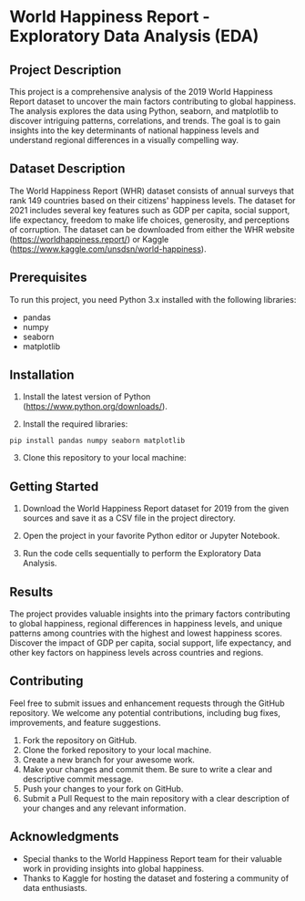# World Happiness Report - Exploratory Data Analysis (EDA)

## Project Description

This project is a comprehensive analysis of the 2019 World Happiness Report dataset to uncover the main factors contributing to global happiness. The analysis explores the data using Python, seaborn, and matplotlib to discover intriguing patterns, correlations, and trends. The goal is to gain insights into the key determinants of national happiness levels and understand regional differences in a visually compelling way.

## Dataset Description

The World Happiness Report (WHR) dataset consists of annual surveys that rank 149 countries based on their citizens' happiness levels. The dataset for 2021 includes several key features such as GDP per capita, social support, life expectancy, freedom to make life choices, generosity, and perceptions of corruption. The dataset can be downloaded from either the WHR website (https://worldhappiness.report/) or Kaggle (https://www.kaggle.com/unsdsn/world-happiness).

## Prerequisites

To run this project, you need Python 3.x installed with the following libraries:
- pandas
- numpy
- seaborn
- matplotlib

## Installation

1. Install the latest version of Python (https://www.python.org/downloads/).

2. Install the required libraries:

```
pip install pandas numpy seaborn matplotlib
```

3. Clone this repository to your local machine:



## Getting Started

1. Download the World Happiness Report dataset for 2019 from the given sources and save it as a CSV file in the project directory.

2. Open the project in your favorite Python editor or Jupyter Notebook.

3. Run the code cells sequentially to perform the Exploratory Data Analysis.

## Results

The project provides valuable insights into the primary factors contributing to global happiness, regional differences in happiness levels, and unique patterns among countries with the highest and lowest happiness scores. Discover the impact of GDP per capita, social support, life expectancy, and other key factors on happiness levels across countries and regions.

## Contributing

Feel free to submit issues and enhancement requests through the GitHub repository. We welcome any potential contributions, including bug fixes, improvements, and feature suggestions.

1. Fork the repository on GitHub.
2. Clone the forked repository to your local machine.
3. Create a new branch for your awesome work.
4. Make your changes and commit them. Be sure to write a clear and descriptive commit message.
5. Push your changes to your fork on GitHub.
6. Submit a Pull Request to the main repository with a clear description of your changes and any relevant information.



## Acknowledgments

- Special thanks to the World Happiness Report team for their valuable work in providing insights into global happiness.
- Thanks to Kaggle for hosting the dataset and fostering a community of data enthusiasts.
